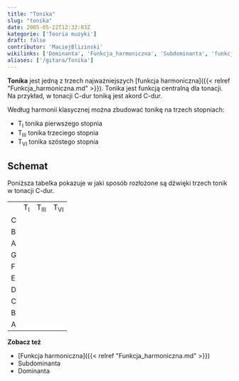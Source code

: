 ```yaml
---
title: "Tonika"
slug: "tonika"
date: 2005-05-22T12:32:03Z
kategorie: ['Teoria muzyki']
draft: false
contributor: 'MaciejBlizinski'
wikilinks: ['Dominanta', 'Funkcja_harmoniczna', 'Subdominanta', 'funkcja_harmoniczna', 'harmonia_klasyczna']
aliases: ['/gitara/Tonika']
---
```

**Tonika** jest jedną z trzech najważniejszych [funkcja
harmoniczna]({{< relref "Funkcja_harmoniczna.md" >}}). Tonika jest funkcją
centralną dla tonacji. Na przykład, w tonacji C-dur toniką jest akord
C-dur.

Według harmonii klasycznej<!-- link nie odnosił się do niczego: 'Tonika' ('content/parked/teoria-muzyki/Tonika.md') links to 'harmonia_klasyczna' ('content/parked/teoria-muzyki/harmonia_klasyczna.md') and that does not exist --> można
zbudować tonikę na trzech stopniach:

  - T<sub>I</sub> tonika pierwszego stopnia
  - T<sub>III</sub> tonika trzeciego stopnia
  - T<sub>VI</sub> tonika szóstego stopnia

## Schemat

Poniższa tabelka pokazuje w jaki sposób rozłożone są dźwięki trzech
tonik w tonacji C-dur.

|   |               |                 |                |
| - | ------------- | --------------- | -------------- |
|   | T<sub>I</sub> | T<sub>III</sub> | T<sub>VI</sub> |
| C |               |                 |                |
| B |               |                 |                |
| A |               |                 |                |
| G |               |                 |                |
| F |               |                 |                |
| E |               |                 |                |
| D |               |                 |                |
| C |               |                 |                |
| B |               |                 |                |
| A |               |                 |                |

**Zobacz też**

  - [Funkcja harmoniczna]({{< relref "Funkcja_harmoniczna.md" >}})
  - Subdominanta<!-- link nie odnosił się do niczego: 'Tonika' ('content/parked/teoria-muzyki/Tonika.md') links to 'Subdominanta' ('content/parked/teoria-muzyki/Subdominanta.md') and that does not exist -->
  - Dominanta<!-- link nie odnosił się do niczego: 'Tonika' ('content/parked/teoria-muzyki/Tonika.md') links to 'Dominanta' ('content/parked/teoria-muzyki/Dominanta.md') and that does not exist -->

